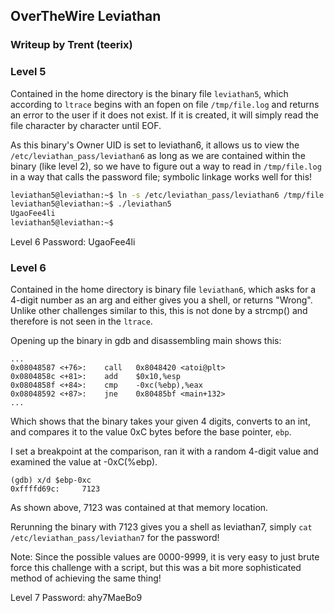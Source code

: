 ## OverTheWire Leviathan

### Writeup by Trent (teerix)



### Level 5

Contained in the home directory is the binary file `leviathan5`, which according to `ltrace` begins with an fopen on file `/tmp/file.log` and returns an error to the user if it does not exist. If it is created, it will simply read the file character by character until EOF.

As this binary's Owner UID is set to leviathan6, it allows us to view the `/etc/leviathan_pass/leviathan6` as long as we are contained within the binary (like level 2), so we have to figure out a way to read in `/tmp/file.log` in a way that calls the password file; symbolic linkage works well for this!

```sh
leviathan5@leviathan:~$ ln -s /etc/leviathan_pass/leviathan6 /tmp/file.log
leviathan5@leviathan:~$ ./leviathan5 
UgaoFee4li
leviathan5@leviathan:~$ 
```

Level 6 Password: UgaoFee4li



### Level 6

Contained in the home directory is binary file `leviathan6`, which asks for a 4-digit number as an arg and either gives you a shell, or returns "Wrong". Unlike other challenges similar to this, this is not done by a strcmp() and therefore is not seen in the `ltrace`.

Opening up the binary in gdb and disassembling main shows this:

```
...
0x08048587 <+76>:    call   0x8048420 <atoi@plt>
0x0804858c <+81>:    add    $0x10,%esp
0x0804858f <+84>:    cmp    -0xc(%ebp),%eax
0x08048592 <+87>:    jne    0x80485bf <main+132>
...
```

Which shows that the binary takes your given 4 digits, converts to an int, and compares it to the value 0xC bytes before the base pointer, `ebp`.

I set a breakpoint at the comparison, ran it with a random 4-digit value and examined the value at -0xC(%ebp).

```
(gdb) x/d $ebp-0xc
0xffffd69c:     7123
```

As shown above, 7123 was contained at that memory location.

Rerunning the binary with 7123 gives you a shell as leviathan7, simply `cat /etc/leviathan_pass/leviathan7` for the password!

Note: Since the possible values are 0000-9999, it is very easy to just brute force this challenge with a script, but this was a bit more sophisticated method of achieving the same thing!

Level 7 Password: ahy7MaeBo9